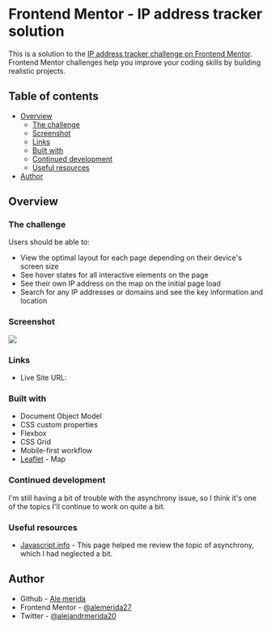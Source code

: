 # Frontend Mentor - IP address tracker solution

This is a solution to the [IP address tracker challenge on Frontend Mentor](https://www.frontendmentor.io/challenges/ip-address-tracker-I8-0yYAH0). Frontend Mentor challenges help you improve your coding skills by building realistic projects. 

## Table of contents

- [Overview](#overview)
  - [The challenge](#the-challenge)
  - [Screenshot](#screenshot)
  - [Links](#links)
  - [Built with](#built-with)
  - [Continued development](#continued-development)
  - [Useful resources](#useful-resources)
- [Author](#author)


## Overview

### The challenge

Users should be able to:

- View the optimal layout for each page depending on their device's screen size
- See hover states for all interactive elements on the page
- See their own IP address on the map on the initial page load
- Search for any IP addresses or domains and see the key information and location

### Screenshot

![](./Screenshot.png)

### Links

- Live Site URL: []()


### Built with

- Document Object Model
- CSS custom properties
- Flexbox
- CSS Grid
- Mobile-first workflow
- [Leaflet](https://leafletjs.com/) - Map


### Continued development

I'm still having a bit of trouble with the asynchrony issue, so I think it's one of the topics I'll continue to work on quite a bit.

### Useful resources

- [Javascript.info](https://es.javascript.info) - This page helped me review the topic of asynchrony, which I had neglected a bit.

## Author

- Github - [Ale merida](https://github.com/alemerida27)
- Frontend Mentor - [@alemerida27](https://www.frontendmentor.io/profile/alemerida27)
- Twitter - [@alejandrmerida20](https://www.instagram.com/alejandrmerida20)
